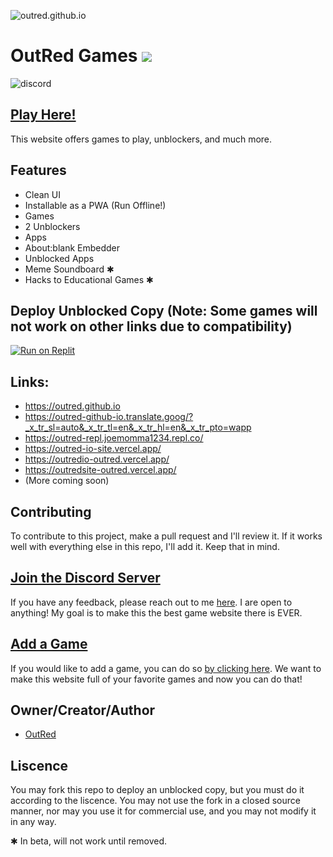 ![outred.github.io](https://socialify.git.ci/OutRed/outred.github.io/image?description=1&font=Inter&forks=1&issues=1&language=1&name=1&owner=1&pattern=Circuit%20Board&pulls=1&stargazers=1&theme=Dark)

# OutRed Games <a href="https://hits.seeyoufarm.com"><img src="https://hits.seeyoufarm.com/api/count/incr/badge.svg?url=https%3A%2F%2Fgithub.com%2FOutRed%2Foutred.github.io&count_bg=%236BA83D&title_bg=%23555555&icon=codeigniter.svg&icon_color=%23E7E7E7&title=Page+Visits&edge_flat=false"/></a>
<img src="https://invidget.switchblade.xyz/9qYmpWS8ve?theme=dark)](https://discord.gg/9qYmpWS8ve" alt="discord"></img>
## [Play Here!](https://outred.github.io/)
This website offers games to play, unblockers, and much more.
## Features
- Clean UI
- Installable as a PWA (Run Offline!)
- Games
- 2 Unblockers
- Apps
- About:blank Embedder
- Unblocked Apps
- Meme Soundboard ✱
- Hacks to Educational Games ✱
## Deploy Unblocked Copy (Note: Some games will not work on other links due to compatibility)
[![Run on Replit](https://binbashbanana.github.io/deploy-buttons/buttons/remade/replit.svg)](https://replit.com/github/OutRed/outred.github.io)
## Links:
- https://outred.github.io
- https://outred-github-io.translate.goog/?_x_tr_sl=auto&_x_tr_tl=en&_x_tr_hl=en&_x_tr_pto=wapp
- https://outred-repl.joemomma1234.repl.co/
- https://outred-io-site.vercel.app/
- https://outredio-outred.vercel.app/
- https://outredsite-outred.vercel.app/
- (More coming soon)

## Contributing
To contribute to this project, make a pull request and I'll review it. If it works well with everything else in this repo, I'll add it. Keep that in mind.
## [Join the Discord Server](https://discord.gg/s8Z4tsExcd)

If you have any feedback, please reach out to me [here](https://github.com/OutRed/outred.github.io/discussions/17). I are open to anything! My goal is to make this the best game website there is EVER.


## [Add a Game](https://github.com/OutRed/outred.github.io/discussions/15)
If you would like to add a game, you can do so [by clicking here](https://github.com/OutRed/outred.github.io/discussions/15). We want to make this website full of your favorite games and now you can do that!
## Owner/Creator/Author

- [OutRed](https://www.github.com/OutRed)

## Liscence
You may fork this repo to deploy an unblocked copy, but you must do it according to the liscence. You may not use the fork in a closed source manner, nor may you use it for commercial use, and you may not modify it in any way.


✱ In beta, will not work until removed.
